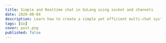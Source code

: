 ```yaml
---
title: Simple and Realtime chat in GoLang using socket and channels
date: 2020-08-04
description: Learn how to create a simple yet efficient multi-chat system in GoLang
tags: [Go]
cover: post.png
published: false
---
```

